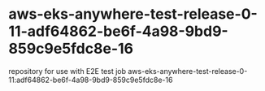 # aws-eks-anywhere-test-release-0-11-adf64862-be6f-4a98-9bd9-859c9e5fdc8e-16
repository for use with E2E test job aws-eks-anywhere-test-release-0-11:adf64862-be6f-4a98-9bd9-859c9e5fdc8e-16
